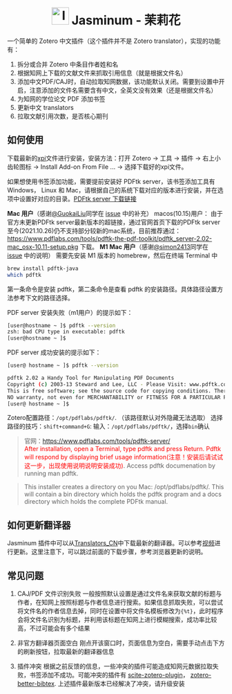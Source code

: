 <div align="center">
  <h1 align="center"><img class="center" src="./chrome/skin/default/jasminum/icon.png" alt="Icon" width=40px>  Jasminum - 茉莉花</h1>
</div>

一个简单的 Zotero 中文插件（这个插件并不是 Zotero translator），实现的功能有：

1. 拆分或合并 Zotero 中条目作者姓和名
2. 根据知网上下载的文献文件来抓取引用信息（就是根据文件名）
3. 添加中文PDF/CAJ时，自动拉取知网数据，该功能默认关闭。需要到设置中开启，注意添加的文件名需要含有中文，全英文没有效果（还是根据文件名）
3. 为知网的学位论文 PDF 添加书签
4. 更新中文 translators
5. 拉取文献引用次数，是否核心期刊

## 如何使用

下载最新的[xpi](https://github.com/l0o0/jasminum/releases/latest)文件进行安装，安装方法：打开 Zotero -> 工具 -> 插件 -> 右上小齿轮图标 -> Install Add-on From File ... -> 选择下载好的xpi文件。

如果想使用书签添加功能，需要提前安装好 PDFtk server，该书签添加工具有 Windows， Linux 和 Mac，请根据自己的系统下载对应的版本进行安装，并在选项中设置好对应的目录。[PDFtk server 下载链接](https://www.pdflabs.com/tools/pdftk-server/)

**Mac 用户**（感谢[@GuokaiLiu](https://github.com/GuokaiLiu)同学在 [issue](https://github.com/l0o0/jasminum/issues/7#issuecomment-706448964) 中的补充）
macos(10.15)用户：
由于官方未更新PDFtk server最新版本的超链接，通过官网首页下载的PDFtk server至今(2021.10.26)仍不支持部分较新的mac系统，目前推荐通过：https://www.pdflabs.com/tools/pdftk-the-pdf-toolkit/pdftk_server-2.02-mac_osx-10.11-setup.pkg 下载。
**M1 Mac 用户**（感谢[@simon2413](https://github.com/simon2413)同学在 [issue](https://github.com/l0o0/jasminum/issues/55) 中的说明）
需要先安装 M1 版本的 homebrew，然后在终端 Terminal 中
```bash
brew install pdftk-java
which pdftk
```
第一条命令是安装 pdftk，第二条命令是查看 pdftk 的安装路径。具体路径设置方法参考下文的路径选择。

PDF server 安装失败（m1用户）的提示如下：

```bash
[user@hostname ~ ]$ pdftk --version 
zsh: bad CPU type in executable: pdftk
[user@hostname ~ ]$ 
```

PDF server 成功安装的提示如下：

```bash
[user@ hostname ~ ]$ pdftk --version

pdftk 2.02 a Handy Tool for Manipulating PDF Documents
Copyright (c) 2003-13 Steward and Lee, LLC - Please Visit: www.pdftk.com
This is free software; see the source code for copying conditions. There is
NO warranty, not even for MERCHANTABILITY or FITNESS FOR A PARTICULAR PURPOSE.
[user@ hostname ~ ]$ 
```

Zotero配置路径：`/opt/pdflabs/pdftk/`. （该路径默认对外隐藏无法选取）
选择路径的技巧：`shift+command+G`: 输入：`/opt/pdflabs/pdftk/`，选择`bin`确认

> 官网：https://www.pdflabs.com/tools/pdftk-server/  
> <font color="red">After installation, open a Terminal, type pdftk and press Return. Pdftk will respond by displaying brief usage information(注意！安装后请试试这一步，出现使用说明说明安装成功)</font>. Access pdftk documenation by running man pdftk.

> This installer creates a directory on you Mac: /opt/pdflabs/pdftk/. This will contain a bin directory which holds the pdftk program and a docs directory which holds the complete PDFtk manual.

## 如何更新翻译器

Jasminum 插件中可以从[Translators_CN](https://github.com/l0o0/translators_CN)中下载最新的翻译器。可以参考[视频](https://www.bilibili.com/video/BV1F54y1k73n/)进行更新。这里注意下，可以跳过前面的下载步骤，参考浏览器更新的说明。

## 常见问题
1. CAJ/PDF 文件识别失败
一般按照默认设置是通过文件名来获取文献的标题与作者，在知网上按照标题与作者信息进行搜索。如果信息抓取失败，可以尝试将文件名的作者信息去掉，同时在设置中将文件名模板修改为`{%t}`，此时程序会将文件名识别为标题，并利用该标题在知网上进行模糊搜索，成功率比较高，不过可能会有多个结果

2. 非官方翻译器页面空白
刚点开该窗口时，页面信息为空白，需要手动点击下方的刷新按钮，拉取最新的翻译器信息

3. 插件冲突
根据之前反馈的信息，一些冲突的插件可能造成知网元数据拉取失败，书签添加不成功。可能冲突的插件有 [scite-zotero-plugin](https://github.com/scitedotai/scite-zotero-plugin)， [zotero-better-bibtex](https://github.com/retorquere/zotero-better-bibtex). 上述插件最新版本已经解决了冲突，请升级安装